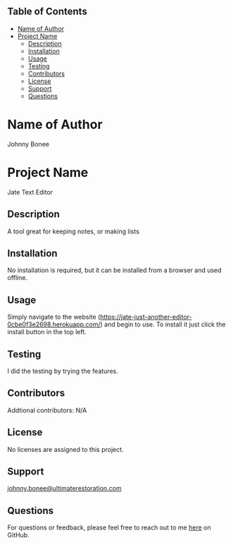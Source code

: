 
## Table of Contents
- [Name of Author](#name-of-author)
- [Project Name](#project-name)
  - [Description](#description)
  - [Installation](#installation)
  - [Usage](#usage)
  - [Testing](#testing)
  - [Contributors](#contributors)
  - [License](#license)
  - [Support](#support)
  - [Questions](#questions)

# Name of Author

Johnny Bonee

# Project Name

Jate Text Editor

## Description

A tool great for keeping notes, or making lists

## Installation

No installation is required, but it can be installed from a browser and used offline.

## Usage

Simply navigate to the website (https://jate-just-another-editor-0cbe0f3e2698.herokuapp.com/) and begin to use. To install it just click the install button in the top left.

## Testing

I did the testing by trying the features.

## Contributors

Addtional contributors: N/A

## License

No licenses are assigned to this project.

## Support

johnny.bonee@ultimaterestoration.com

## Questions

For questions or feedback, please feel free to reach out to me <a href="https://github.com/johnnyb90">here</a> on GitHub.
  